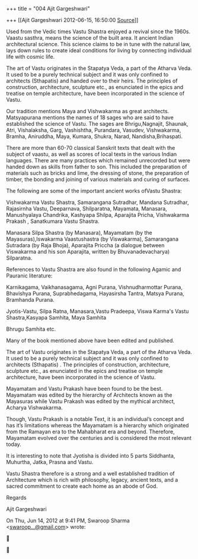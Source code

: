 +++
title = "004 Ajit Gargeshwari"

+++
[[Ajit Gargeshwari	2012-06-15, 16:50:00 [Source](https://groups.google.com/g/samskrita/c/Q86rpxaFxp8)]]



Used from the Vedic times Vastu Shastra enjoyed a revival since the 1960s. Vaastu sasthra, means the science of the built area. It ancient Indian architectural science. This science claims to be in tune with the natural law, lays down rules to create ideal conditions for living by connecting individual life with cosmic life.

  

The art of Vastu originates in the Stapatya Veda, a part of the Atharva Veda. It used to be a purely technical subject and it was only confined to architects (Sthapatis) and handed over to their heirs. The principles of construction, architecture, sculpture etc., as enunciated in the epics and treatise on temple architecture, have been incorporated in the science of Vastu.

  

Our tradition mentions Maya and Vishwakarma as great architects. Matsyapurana mentions the names of 18 sages who are said to have established the science of Vastu. The sages are Bhrigu,Nagnajit, Shaunak, Atri, Vishalaksha, Garg, Vashishtha, Purandara, Vasudev, Vishwakarma, Bramha, Aniruddha, Maya, Kumara, Shukra, Narad, Nandisha,Brihaspati.

  

There are more than 60-70 classical Sanskrit texts that dealt with the subject of vaastu, as well as scores of local texts in the various Indian languages. There are many practices which remained unrecorded but were handed down as skills from father to son. This included the preparation of materials such as bricks and lime, the dressing of stone, the preparation of timber, the bonding and joining of various materials and curing of surfaces.  

  

The following are some of the important ancient works ofVastu Shastra:

Vishwakarma Vastu Shastra, Samarangana Sutradhar, Mandana Sutradhar, Rajasirnha Vastu, Deeparnava, Shilparatna, Mayamata, Manasara, Manushyalaya Chandrika, Kashyapa Shilpa, Aparajita Pricha, Vishwakarma Prakash , Sanatkumara Vastu Shastra.

Manasara Silpa Shastra (by Manasara), Mayamatam (by the Mayasuras),Iswakarma Vaastushastra (by Viswakarma), Samarangana Sutradara (by Raja Bhoja), Aparajita Priccha (a dialogue between Viswakarma and his son Aparajita, written by Bhuvanadevacharya) Silparatna.

  

  

References to Vastu Shastra are also found in the following Agamic and Pauranic literature:

Karnikagama, Vaikhanasagama, Agni Purana, Vishnudharmottar Purana, Bhavishya Purana, Suprabhedagama, Hayasirsha Tantra, Matsya Purana, Bramhanda Purana.

  

Jyotis-Vastu, Silpa Ratna, Manasara,Vastu Pradeepa, Viswa Karma's Vastu Shastra,Kasyapa Samhita, Maya Samhita

Bhrugu Samhita etc.

  

Many of the book mentioned above have been edited and published.

  

The art of Vastu originates in the Stapatya Veda, a part of the Atharva Veda. It used to be a purely technical subject and it was only confined to architects (Sthapatis) . The principles of construction, architecture, sculpture etc., as enunciated in the epics and treatise on temple architecture, have been incorporated in the science of Vastu.

  

Mayamatam and Vastu Prakash have been found to be the best. Mayamatam was edited by the hierarchy of Architects known as the Mayasuras while Vastu Prakash was edited by the mythical architect, Acharya Vishwakarma.

  

Though, Vastu Prakash is a notable Text, it is an individual’s concept and has it’s limitations whereas the Mayamatam is a hierarchy which originated from the Ramayan era to the Mahabharat era and beyond. Therefore, Mayamatam evolved over the centuries and is considered the most relevant today.

  

It is interesting to note that Jyotisha is divided into 5 parts Siddhanta, Muhurtha, Jatka, Prasna and Vastu.  

  

Vastu Shastra therefore is a strong and a well established tradition of Architecture which is rich with philosophy, legacy, ancient texts, and a sacred commitment to create each home as an abode of God.

  

Regards

Ajit Gargeshwari  

  
  

On Thu, Jun 14, 2012 at 9:41 PM, Swaroop Sharma \<[swaroop...@gmail.com]()\> wrote:  





